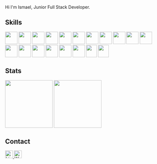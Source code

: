 Hi I'm Ismael, Junior Full Stack Developer.

## Skills
  <div>
    <img height=40 width=40 src="https://cdn.jsdelivr.net/gh/devicons/devicon/icons/html5/html5-original.svg" />
    <img height=40 width=40  src="https://cdn.jsdelivr.net/gh/devicons/devicon/icons/css3/css3-original.svg" />
    <img height=40 width=40  src="https://cdn.jsdelivr.net/gh/devicons/devicon/icons/bootstrap/bootstrap-original.svg" />
    <img height=40 width=40  src="https://cdn.jsdelivr.net/gh/devicons/devicon/icons/javascript/javascript-original.svg" />
    <img height=40 width=40  src="https://upload.wikimedia.org/wikipedia/commons/d/d9/Node.js_logo.svg" />
    <img height=40 width=40  src="https://cdn.jsdelivr.net/gh/devicons/devicon/icons/npm/npm-original-wordmark.svg" />
    <img height=40 width=40  src="https://cdn.jsdelivr.net/gh/devicons/devicon/icons/jquery/jquery-original.svg" />
    <img height=40 width=40  src="https://cdn.jsdelivr.net/gh/devicons/devicon/icons/typescript/typescript-original.svg" />
    <img height=40 width=40  src="https://cdn.jsdelivr.net/gh/devicons/devicon/icons/react/react-original.svg" />
    <img height=40 width=40  src="https://cdn.jsdelivr.net/gh/devicons/devicon/icons/java/java-original.svg" />
    <img height=40 width=40  src="https://cdn.jsdelivr.net/gh/devicons/devicon/icons/mysql/mysql-original.svg" />
    <img height=40 width=40  src="https://cdn.jsdelivr.net/gh/devicons/devicon/icons/postgresql/postgresql-original.svg" />
    <img height=40 width=40  src="https://cdn.jsdelivr.net/gh/devicons/devicon/icons/mongodb/mongodb-original.svg" />
    <img height=40 width=40  src="https://res.cloudinary.com/postman/image/upload/t_team_logo/v1629869194/team/2893aede23f01bfcbd2319326bc96a6ed0524eba759745ed6d73405a3a8b67a8"/>
    <img height=40 width=40  src="https://cdn.jsdelivr.net/gh/devicons/devicon/icons/trello/trello-plain.svg" />
    <img height=40 width=40  src="https://cdn.jsdelivr.net/gh/devicons/devicon/icons/figma/figma-original.svg" />
    <img height=40 width=40  src="https://mccarter.gallerycdn.vsassets.io/extensions/mccarter/start-git-bash/1.2.1/1499505567572/Microsoft.VisualStudio.Services.Icons.Default" />
    <img height=40 width=35  src="https://cdn.jsdelivr.net/gh/devicons/devicon/icons/android/android-original.svg" />
    <img height=40 width=35  src="https://user-images.githubusercontent.com/82605700/149985078-b7836186-cb6d-4333-921c-ffc513f2f726.png"/>
  </div>

## Stats

<div align="left">
    <img height="155em" src="https://github-readme-stats.vercel.app/api?username=ismaelsilvat&hide_border=true&show_icons=true&include_all_commits=true&count_private=false&line_height=21&theme=omni" />
    <img height="155em" src="https://github-readme-stats.vercel.app/api/top-langs/?username=ismaelsilvat&hide=html,java&hide_border=true&layout=compact&langs_count=6&theme=omni" />
</div>

## Contact

  <a href="https://www.linkedin.com/in/ismael-teixeira-da-silva/">
    <img height=25 alt="Linkedin" src="https://img.shields.io/badge/linkedin-%231DA1F2.svg?&style=for-the-badge&logo=linkedin&logoColor=black"/>
  </a>
  <a href="https://api.whatsapp.com/send?1=pt_BR&phone=55048991891499">
    <img height=25 alt="Whatsapp" src="https://img.shields.io/badge/whatsapp-%2CB742.svg?&style=for-the-badge&logo=whatsapp&logoColor=black"/>
  </a>
